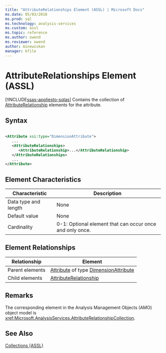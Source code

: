 ```yaml
---
title: "AttributeRelationships Element (ASSL) | Microsoft Docs"
ms.date: 05/03/2018
ms.prod: sql
ms.technology: analysis-services
ms.custom: assl
ms.topic: reference
ms.author: owend
ms.reviewer: owend
author: minewiskan
manager: kfile
---
```

# AttributeRelationships Element (ASSL)
[!INCLUDE[ssas-appliesto-sqlas](../../../includes/ssas-appliesto-sqlas.md)]
  Contains the collection of [AttributeRelationship](../../../analysis-services/scripting/objects/attributerelationship-element-assl.md) elements for the attribute.  
  
## Syntax  
  
```xml  
  
<Attribute xsi:type="DimensionAttribute">  
   ...  
   <AttributeRelationships>  
      <AttributeRelationship>...</AttributeRelationship>  
   </AttributeRelationships>  
   ...  
</Attribute>  
```  
  
## Element Characteristics  
  
|Characteristic|Description|  
|--------------------|-----------------|  
|Data type and length|None|  
|Default value|None|  
|Cardinality|0-1: Optional element that can occur once and only once.|  
  
## Element Relationships  
  
|Relationship|Element|  
|------------------|-------------|  
|Parent elements|[Attribute](../../../analysis-services/scripting/objects/attribute-element-assl.md) of type [DimensionAttribute](../../../analysis-services/scripting/data-type/dimensionattribute-data-type-assl.md)|  
|Child elements|[AttributeRelationship](../../../analysis-services/scripting/objects/attributerelationship-element-assl.md)|  
  
## Remarks  
 The corresponding element in the Analysis Management Objects (AMO) object model is <xref:Microsoft.AnalysisServices.AttributeRelationshipCollection>.  
  
## See Also  
 [Collections &#40;ASSL&#41;](../../../analysis-services/scripting/collections/collections-assl.md)  
  
  
